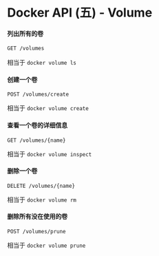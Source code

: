 # Docker API (五) - Volume



#### 列出所有的卷

```html
GET /volumes
```

相当于 `docker volume ls`



#### 创建一个卷

```http
POST /volumes/create
```

相当于 `docker volume create`



#### 查看一个卷的详细信息

```http
GET /volumes/{name}
```

相当于 `docker volume inspect`



#### 删除一个卷

```http
DELETE /volumes/{name}
```

相当于 `docker volume rm`



#### 删除所有没在使用的卷

```http
POST /volumes/prune	
```

相当于 `docker volume prune`



